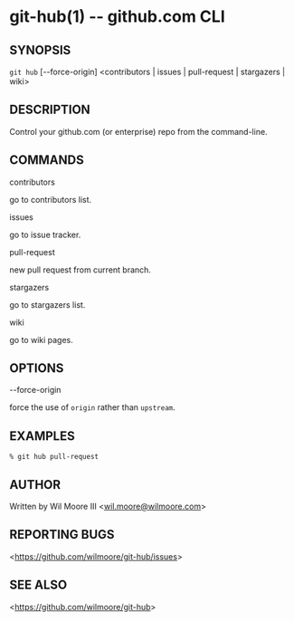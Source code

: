 git-hub(1) -- github.com CLI
=======================================

## SYNOPSIS

`git hub` [--force-origin] <contributors | issues | pull-request | stargazers | wiki>

## DESCRIPTION

  Control your github.com (or enterprise) repo from the command-line.

## COMMANDS

  contributors

  go to contributors list.

  issues

  go to issue tracker.

  pull-request

  new pull request from current branch.

  stargazers

  go to stargazers list.

  wiki

  go to wiki pages.

## OPTIONS

  --force-origin

  force the use of `origin` rather than `upstream`.

## EXAMPLES

    % git hub pull-request

## AUTHOR

Written by Wil Moore III &lt;<wil.moore@wilmoore.com>&gt;

## REPORTING BUGS

&lt;<https://github.com/wilmoore/git-hub/issues>&gt;

## SEE ALSO

&lt;<https://github.com/wilmoore/git-hub>&gt;

